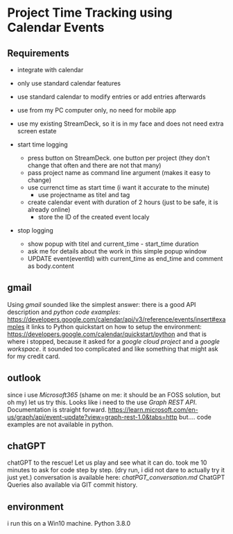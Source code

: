 # Project Time Tracking using Calendar Events

## Requirements

- integrate with calendar
- only use standard calendar features
- use standard calendar to modify entries or add entries afterwards
- use from my PC computer only, no need for mobile app
- use my existing StreamDeck, so it is in my face and does not need extra screen estate

- start time logging
	- press button on StreamDeck. one button per project (they don't change that often and there are not that many)
	- pass project name as command line argument (makes it easy to change)
  - use currenct time as start time (i want it accurate to the minute)
	- use projectname as titel and tag
  - create calendar event with duration of 2 hours (just to be safe, it is already online)
	- store the ID of the created event localy
- stop logging
	- show popup with titel and current_time - start_time duration
  - ask me for details about the work in this simple popup window
  - UPDATE event(eventId) with current_time as end_time and comment as body.content


## gmail
Using *gmail* sounded like the simplest answer:
there is a good API description and *python code examples*:
https://developers.google.com/calendar/api/v3/reference/events/insert#examples
it links to Python quickstart on how to setup the environment:
https://developers.google.com/calendar/quickstart/python
and that is where i stopped, because it asked for a *google cloud project* and a *google workspace*. it sounded too complicated and like something that might ask for my credit card.

## outlook
since i use *Microsoft365* (shame on me: it should be an FOSS solution, but oh my) let us try this.
Looks like i need to the use *Graph REST API*. Documentation is straight forward.
https://learn.microsoft.com/en-us/graph/api/event-update?view=graph-rest-1.0&tabs=http
but.... code examples are not available in python.

## chatGPT
chatGPT to the rescue! Let us play and see what it can do.
took me 10 minutes to ask for code step by step. (dry run, i did not dare to actually try it just yet.)
conversation is available here: *chatPGT_conversation.md*
ChatGPT Queries also available via GIT commit history.

## environment
i run this on a Win10 machine. Python 3.8.0
